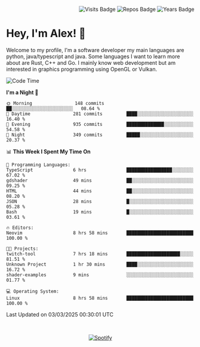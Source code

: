 <p align="right">
  <img src="https://badges.pufler.dev/visits/Alextibtab/Alextibtab" alt="Visits Badge">
  <img src="https://badges.pufler.dev/repos/Alextibtab/" alt="Repos Badge">
  <img src="https://badges.pufler.dev/years/Alextibtab/" alt="Years Badge">
</p>

<h1 align="left">Hey, I'm Alex! 💽 </h1>

Welcome to my profile, I'm a software developer my main languages are python, java/typescript and java. Some languages I want to learn more about are Rust, C++ and Go. I mainly know web development but am interested in graphics programming using OpenGL or Vulkan.

<!--START_SECTION:waka-->
![Code Time](http://img.shields.io/badge/Code%20Time-126%20hrs%206%20mins-blue)

**I'm a Night 🦉** 

```text
🌞 Morning                148 commits         ██░░░░░░░░░░░░░░░░░░░░░░░   08.64 % 
🌆 Daytime                281 commits         ████░░░░░░░░░░░░░░░░░░░░░   16.40 % 
🌃 Evening                935 commits         ██████████████░░░░░░░░░░░   54.58 % 
🌙 Night                  349 commits         █████░░░░░░░░░░░░░░░░░░░░   20.37 % 
```


📊 **This Week I Spent My Time On** 

```text
💬 Programming Languages: 
TypeScript               6 hrs               █████████████████░░░░░░░░   67.02 % 
gdshader                 49 mins             ██░░░░░░░░░░░░░░░░░░░░░░░   09.25 % 
HTML                     44 mins             ██░░░░░░░░░░░░░░░░░░░░░░░   08.20 % 
JSON                     28 mins             █░░░░░░░░░░░░░░░░░░░░░░░░   05.28 % 
Bash                     19 mins             █░░░░░░░░░░░░░░░░░░░░░░░░   03.61 % 

🔥 Editors: 
Neovim                   8 hrs 58 mins       █████████████████████████   100.00 % 

🐱‍💻 Projects: 
twitch-tool              7 hrs 18 mins       ████████████████████░░░░░   81.51 % 
Unknown Project          1 hr 30 mins        ████░░░░░░░░░░░░░░░░░░░░░   16.72 % 
shader-examples          9 mins              ░░░░░░░░░░░░░░░░░░░░░░░░░   01.77 % 

💻 Operating System: 
Linux                    8 hrs 58 mins       █████████████████████████   100.00 % 
```


 Last Updated on 03/03/2025 00:30:01 UTC
<!--END_SECTION:waka-->
&nbsp;<div align="center">
  [![Spotify](https://spotify-now-playing-wine-six.vercel.app/api/spotify?border_color=ffffff)](https://open.spotify.com/user/pmo1v2ejnt42kgp5jar5drtag)
</div>

